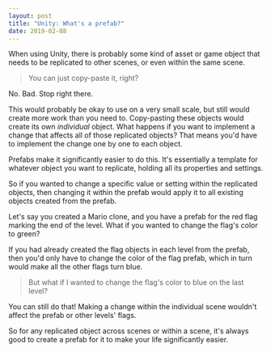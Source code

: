 ```yaml
---
layout: post
title: "Unity: What's a prefab?"
date: 2019-02-08
---
```


When using Unity, there is probably some kind of asset or game object that needs to be replicated to other scenes, or even within the same scene. 


>You can just copy-paste it, right?

No. Bad. Stop right there.

This would probably be okay to use on a very small scale, but still would create more work than you need to. Copy-pasting these objects would create its own _individual_ object. What happens if you want to implement a change that affects all of those replicated objects? That means you'd have to implement the change one by one to each object.

Prefabs make it significantly easier to do this. It's essentially a template for whatever object you want to replicate, holding all its properties and settings. 

So if you wanted to change a specific value or setting within the replicated objects, then changing it within the prefab would apply it to all existing objects created from the prefab.

Let's say you created a Mario clone, and you have a prefab for the red flag marking the end of the level. What if you wanted to change the flag's color to green? 

If you had already created the flag objects in each level from the prefab, then you'd only have to change the color of the flag prefab, which in turn would make all the other flags turn blue.

>But what if I wanted to change the flag's color to blue on the last level? 

You can still do that! Making a change within the individual scene wouldn't affect the prefab or other levels' flags. 

So for any replicated object across scenes or within a scene, it's always good to create a prefab for it to make your life significantly easier.